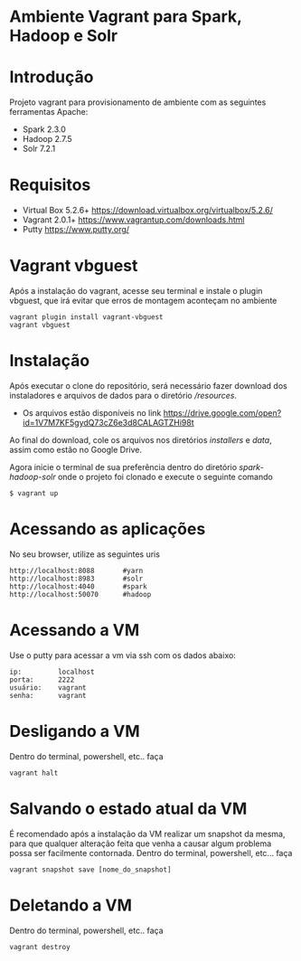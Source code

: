 # Ambiente Vagrant para Spark, Hadoop e Solr

# Introdução 
Projeto vagrant para provisionamento de ambiente com as seguintes ferramentas Apache:

* Spark 2.3.0 
* Hadoop 2.7.5
* Solr 7.2.1

# Requisitos
* Virtual Box 5.2.6+   	https://download.virtualbox.org/virtualbox/5.2.6/
* Vagrant 2.0.1+       	https://www.vagrantup.com/downloads.html
* Putty					https://www.putty.org/

# Vagrant vbguest
Após a instalação do vagrant, acesse seu terminal e instale o plugin vbguest, que irá evitar que erros de montagem aconteçam no ambiente
```
vagrant plugin install vagrant-vbguest
vagrant vbguest
```

# Instalação 
Após executar o clone do repositório, será necessário fazer download dos instaladores e arquivos de dados para o diretório */resources*.  

* Os arquivos estão disponíveis no link https://drive.google.com/open?id=1V7M7KF5gydQ73cZ6e3d8CALAGTZHi98t 

Ao final do download, cole os arquivos nos diretórios *installers* e *data*, assim como estão no Google Drive.

Agora inicie o terminal de sua preferência dentro do diretório *spark-hadoop-solr* onde o projeto foi clonado e execute o seguinte comando 

``` 
$ vagrant up
```
# Acessando as aplicações

No seu browser, utilize as seguintes uris

```
http://localhost:8088       #yarn
http://localhost:8983       #solr
http://localhost:4040       #spark
http://localhost:50070      #hadoop
```

# Acessando a VM
Use o putty  para acessar a vm via ssh com os dados abaixo:
```
ip: 		localhost
porta:		2222
usuário:	vagrant
senha:		vagrant
```

# Desligando a VM 
Dentro do terminal, powershell, etc.. faça
```
vagrant halt
```

# Salvando o estado atual da VM
É recomendado após a instalação da VM realizar um snapshot da mesma, para que qualquer alteração feita que venha a causar algum problema possa ser facilmente contornada.
Dentro do terminal, powershell, etc... faça
```
vagrant snapshot save [nome_do_snapshot]
```

# Deletando a VM
Dentro do terminal, powershell, etc.. faça
```
vagrant destroy
```